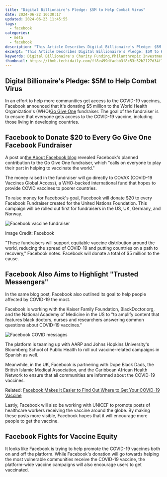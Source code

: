 ```yaml
---
title: "Digital Billionaire's Pledge: $5M to Help Combat Virus"
date: 2024-06-22 10:30:17
updated: 2024-06-23 11:45:55
tags:
  - facebook
categories:
  - meta
  - facebook
description: "This Article Describes Digital Billionaire's Pledge: $5M to Help Combat Virus"
excerpt: "This Article Describes Digital Billionaire's Pledge: $5M to Help Combat Virus"
keywords: Digital Billionaire's Charity Funding,Philanthropic Investment Against COVID-19,$5 Million Viral Outbreak Donation,Billionaire's Health Crisis Contribution,Pandemic Financial Support From Wealthy Individual,Digital Elite Funding for Disease Control,High-Profile Giving to Combat Coronavirus
thumbnail: https://thmb.techidaily.com/ff8e499dfacbb3f8c53c52b2127d34f19a999ba4d08ba1beb7fd17db0047dd1a.jpg
---
```


## Digital Billionaire's Pledge: $5M to Help Combat Virus

 In an effort to help more communities get access to the COVID-19 vaccines, Facebook announced that it's donating $5 million to the World Health Organization's (WHO)[Go Give One](https://gogiveone.org/) fundraiser. The goal of the fundraiser is to ensure that everyone gets access to the COVID-19 vaccine, including those living in developing countries.

## Facebook to Donate $20 to Every Go Give One Facebook Fundraiser

 A post on[the About Facebook blog](https://about.fb.com/news/2021/04/supporting-equitable-access-to-covid-19-vaccines/) revealed Facebook's planned contribution to the Go Give One fundraiser, which "calls on everyone to play their part in helping to vaccinate the world."

 The money raised in the fundraiser will go directly to COVAX (COVID-19 Vaccines Global Access), a WHO-backed international fund that hopes to provide COVID vaccines to poorer countries.

 To raise money for Facebook's goal, Facebook will donate $20 to every Facebook Fundraiser created for the United Nations Foundation. This campaign will be rolled out first for fundraisers in the US, UK, Germany, and Norway.

![Facebook vaccine fundraiser](https://static1.makeuseofimages.com/wordpress/wp-content/uploads/2021/04/facebook-vaccine-fundraiser.png)

Image Credit: Facebook

 "These fundraisers will support equitable vaccine distribution around the world, reducing the spread of COVID-19 and putting countries on a path to recovery," Facebook notes. Facebook will donate a total of $5 million to the cause.

## Facebook Also Aims to Highlight "Trusted Messengers"

 In the same blog post, Facebook also outlined its goal to help people affected by COVID-19 the most.

 Facebook is working with the Kaiser Family Foundation, BlackDoctor.org, and the National Academy of Medicine in the US to "to amplify content that features black doctors, nurses and researchers answering common questions about COVID-19 vaccines."

![Facebook COVID messages](https://static1.makeuseofimages.com/wordpress/wp-content/uploads/2021/04/facebook-covid-messages.png)

 The platform is teaming up with AARP and Johns Hopkins University's Bloomberg School of Public Health to roll out vaccine-related campaigns in Spanish as well.

 Meanwhile, in the UK, Facebook is partnering with Dope Black Dads, the British Islamic Medical Association, and the Caribbean African Health Network to ensure that all communities are informed about the COVID-19 vaccines.

 Related: [Facebook Makes It Easier to Find Out Where to Get Your COVID-19 Vaccine](https://www.makeuseof.com/facebook-makes-easier-find-covid-19-vaccine/)

 Lastly, Facebook will also be working with UNICEF to promote posts of healthcare workers receiving the vaccine around the globe. By making these posts more visible, Facebook hopes that it will encourage more people to get the vaccine.

## Facebook Fights for Vaccine Equity

 It looks like Facebook is trying to help promote the COVID-19 vaccines both on and off the platform. While Facebook's donation will go towards helping the most vulnerable communities receive the COVID-19 vaccine, the platform-wide vaccine campaigns will also encourage users to get vaccinated.


<ins class="adsbygoogle"
     style="display:block"
     data-ad-format="autorelaxed"
     data-ad-client="ca-pub-7571918770474297"
     data-ad-slot="1223367746"></ins>



<ins class="adsbygoogle"
     style="display:block"
     data-ad-client="ca-pub-7571918770474297"
     data-ad-slot="8358498916"
     data-ad-format="auto"
     data-full-width-responsive="true"></ins>
